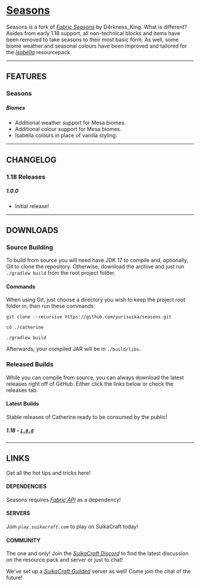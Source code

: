 # [Seasons](http://suikacraft.com)

Seasons is a fork of *[Fabric Seasons](https://github.com/lucaargolo/fabric-seasons)* by D4rkness_King. What is different? Asides from early 1.18 support, all non-technical blocks and items have been removed to take seasons to their most basic form. As well, some biome weather and seasonal colours have been improved and tailored for the *[Isabella](https://github.com/yurisuika/Isabella)* resourcepack.

---

## FEATURES

### Seasons

##### Biomes

* Additional weather support for Mesa biomes.
* Additional colour support for Mesa biomes.
* Isabella colours in place of vanilla styling.

---

## CHANGELOG

### 1.18 Releases

##### 1.0.0

* Initial release!

---

## DOWNLOADS

### Source Building

To build from source you will need have JDK 17 to compile and, optionally, Git to clone the repository. Otherwise, download the archive and just run `./gradlew build` from the root project folder.

#### Commands

When using Git, just choose a directory you wish to keep the project root folder in, then run these commands:

```shell script
git clone --recursive https://github.com/yurisuika/seasons.git

cd ./catherine

./gradlew build
```

Afterwards, your compiled JAR will be in `./build/libs`.

### Released Builds

While you can compile from source, you can always download the latest releases right off of GitHub. Either click the links below or check the releases tab.

#### Latest Builds

Stable releases of Catherine ready to be consumed by the public!

##### 1.18 - [*`1.0.0`*](https://github.com/yurisuika/Seasons/releases/download/1.0.0/seasons-1.18-pre5-1.0.0.jar)

---

## LINKS

Get all the hot tips and tricks here!

#### DEPENDENCIES

Seasons requires *[Fabric API](https://www.curseforge.com/minecraft/mc-mods/fabric-api)* as a dependency!

#### SERVERS

Join *`play.suikacraft.com`* to play on SuikaCraft today!

#### COMMUNITY

The one and only! Join the *[SuikaCraft Discord](https://discord.gg/0zdNEkQle7Qg9C1H)* to find the latest discussion on the resource pack and server or just to chat!

We've set up a *[SuikaCraft Guilded](https://www.guilded.gg/i/Z2yNYwAk)* server as well! Come join the chat of the future!
